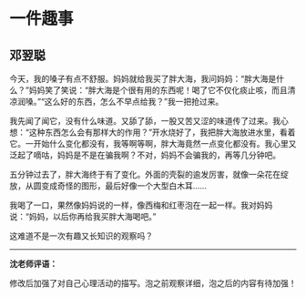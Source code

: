 # 一件趣事 #

## 邓翌聪 ##

今天，我的嗓子有点不舒服。妈妈就给我买了胖大海，我问妈妈：“胖大海是什么？”妈妈笑了笑说：“胖大海是个很有用的东西呢！喝了它不仅化痰止咳，而且清凉润嗓。”“这么好的东西，怎么不早点给我？”我一把抢过来。

我先闻了闻它，没有什么味道。又舔了舔，一股又苦又涩的味道传了过来。我心想：“这种东西怎么会有那样大的作用？”开水烧好了，我把胖大海放进水里，看着它。一开始什么变化都没有，我等啊等啊，胖大海竟然一点变化都没有。我心里又泛起了嘀咕，妈妈是不是在骗我啊？不对，妈妈不会骗我的，再等几分钟吧。

五分钟过去了，胖大海终于有了变化。外面的壳裂的逾发厉害，就像一朵花在绽放，从圆变成奇怪的图形，最后好像一个大型白木耳……

我喝了一口，果然像妈妈说的一样，像西梅和红枣泡在一起一样。我对妈妈说：“妈妈，以后你再给我买胖大海喝吧。”

这难道不是一次有趣又长知识的观察吗？

-------------------------------------

**沈老师评语：**

修改后加强了对自己心理活动的描写。泡之前观察详细，泡之后的内容有待加强！

